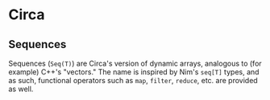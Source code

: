 # Circa

## Sequences

Sequences (`Seq(T)`) are Circa's version of dynamic arrays, analogous to
(for example) C++'s "vectors." The name is inspired by Nim's `seq[T]` types,
and as such, functional operators such as `map`, `filter`, `reduce`, etc. are
provided as well.
